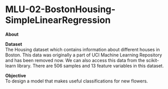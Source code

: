 # MLU-02-BostonHousing-SimpleLinearRegression

**About**

**Dataset**<br>
The Housing dataset which contains information about different houses in Boston. This data was originally a part of UCI Machine Learning Repository and has been removed now. We can also access this data from the scikit-learn library. There are 506 samples and 13 feature variables in this dataset. 

**Objective**<br>
To design a model that makes useful classifications for new flowers.
